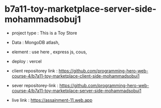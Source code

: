 # b7a11-toy-marketplace-server-side-mohammadsobuj1
* project type : This is a Toy Store
* Data : MongoDB atlash,
* element : use here , express js, cous,
* deploy : vercel
* client repositorey link : https://github.com/programming-hero-web-course-4/b7a11-toy-marketplace-client-side-mohammadsobuj1

* sever repositorey-link : https://github.com/programming-hero-web-course-4/b7a11-toy-marketplace-server-side-mohammadsobuj1

* live link : https://assainment-11.web.app